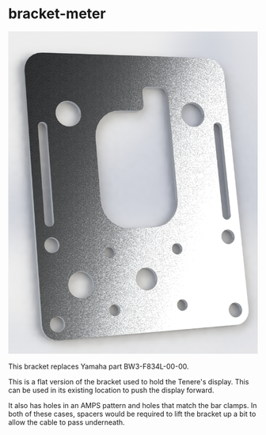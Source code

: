 # bracket-meter

![bracket2](images/bracket-meter-v04.jpg)

This bracket replaces Yamaha part BW3-F834L-00-00.

This is a flat version of the bracket used to hold the Tenere's display. This can be used in its existing location to push the display forward.

It also has holes in an AMPS pattern and holes that match the bar clamps. In both of these cases, spacers would be required to lift the bracket up a bit to allow the cable to pass underneath.

